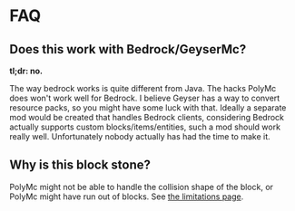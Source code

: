 # FAQ

## Does this work with Bedrock/GeyserMc?
**tl;dr: no.**

The way bedrock works is quite different from Java. The hacks PolyMc does won't work well for Bedrock.
I believe Geyser has a way to convert resource packs, so you might have some luck with that. 
Ideally a separate mod would be created that handles Bedrock clients, 
considering Bedrock actually supports custom blocks/items/entities, such a mod should work really well. 
Unfortunately nobody actually has had the time to make it.

## Why is this block stone?
PolyMc might not be able to handle the collision shape of the block, or PolyMc might have run out of blocks. 
See [the limitations page](limitations.md).